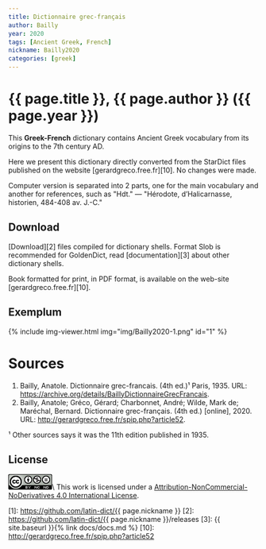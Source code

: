 ```yaml
---
title: Dictionnaire grec-français
author: Bailly
year: 2020
tags: [Ancient Greek, French]
nickname: Bailly2020
categories: [greek]
---
```

# {{ page.title }}, {{ page.author }} ({{ page.year }})

This **Greek-French** dictionary contains Ancient Greek vocabulary from its origins to the 7th century AD.

Here we present this dictionary directly converted from the StarDict files published on the website [gerardgreco.free.fr][10]. No changes were made.

Computer version is separated into 2 parts, one for the main vocabulary and another for references, such as "Hdt." — "Hérodote, d’Halicarnasse, historien, 484-408 av. J.-C."


## Download

[Download][2] files compiled for dictionary shells. Format Slob is recommended for GoldenDict, read [documentation][3] about other dictionary shells.

Book formatted for print, in PDF format, is available on the web-site [gerardgreco.free.fr][10].


## Exemplum

{% include img-viewer.html img="img/Bailly2020-1.png" id="1" %}


# Sources

1. Bailly, Anatole. Dictionnaire grec-francais. (4th ed.)¹ Paris, 1935. URL: <https://archive.org/details/BaillyDictionnaireGrecFrancais>.
1. Bailly, Anatole; Gréco, Gérard; Charbonnet, André; Wilde, Mark de; Maréchal, Bernard. Dictionnaire grec-français. (4th ed.) [online], 2020. URL: <http://gerardgreco.free.fr/spip.php?article52>.

¹ Other sources says it was the 11th edition published in 1935.


## License

[![CC BY-NC-ND](/assets/img/license-by-nc-nd.png)](https://creativecommons.org/licenses/by-nc-nd/4.0/)\\
This work is licensed under a [Attribution-NonCommercial-NoDerivatives 4.0 International License](https://creativecommons.org/licenses/by-nc-nd/4.0/).


[1]: https://github.com/latin-dict/{{ page.nickname }}
[2]: https://github.com/latin-dict/{{ page.nickname }}/releases
[3]: {{ site.baseurl }}{% link docs/docs.md %}
[10]: http://gerardgreco.free.fr/spip.php?article52
